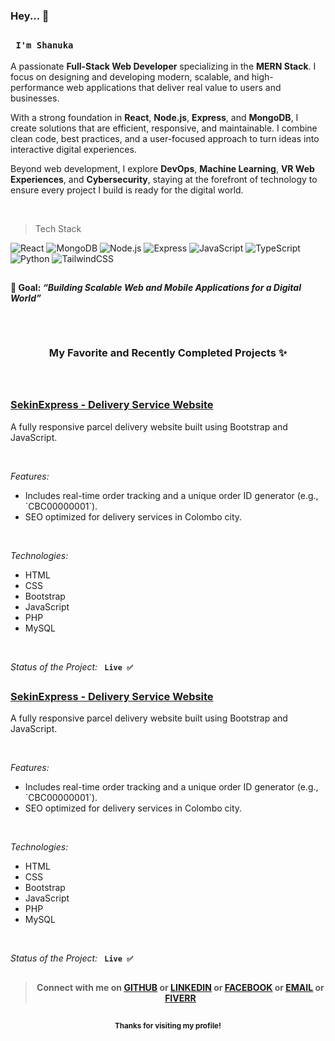 <h3 align="left">Hey... 👋</h3>

##

<h3><code> I'm Shanuka </code></h3>

<div align="left">
  <p>A passionate <b>Full-Stack Web Developer</b> specializing in the <b>MERN Stack</b>. I focus on designing and developing modern, scalable, and high-performance web applications that deliver real value to users and businesses.</p>
  <p>With a strong foundation in <b>React</b>, <b>Node.js</b>, <b>Express</b>, and <b>MongoDB</b>, I create solutions that are efficient, responsive, and maintainable. I combine clean code, best practices, and a user-focused approach to turn ideas into interactive digital experiences.</p>
  <p>Beyond web development, I explore <b>DevOps</b>, <b>Machine Learning</b>, <b>VR Web Experiences</b>, and <b>Cybersecurity</b>, staying at the forefront of technology to ensure every project I build is ready for the digital world.</p>
</div>

<br>

> Tech Stack

![React](https://img.shields.io/badge/React-%2361DAFB?style=for-the-badge&logo=react&logoColor=black)
![MongoDB](https://img.shields.io/badge/MongoDB-%2347A248?style=for-the-badge&logo=mongodb&logoColor=white)
![Node.js](https://img.shields.io/badge/Node.js-%23339933?style=for-the-badge&logo=node.js&logoColor=white)
![Express](https://img.shields.io/badge/Express-%23404D59?style=for-the-badge&logo=express&logoColor=white)
![JavaScript](https://img.shields.io/badge/JavaScript-%23F7DF1E?style=for-the-badge&logo=javascript&logoColor=black)
![TypeScript](https://img.shields.io/badge/TypeScript-%233178C6?style=for-the-badge&logo=typescript&logoColor=white)
![Python](https://img.shields.io/badge/Python-%233776AB?style=for-the-badge&logo=python&logoColor=white)
![TailwindCSS](https://img.shields.io/badge/Tailwind%20CSS-%2306B6D4?style=for-the-badge&logo=tailwindcss&logoColor=white)

##

<h4><span>🎯 Goal</span>: <i><b>“Building Scalable Web and Mobile Applications for a Digital World”</b></i></h4>

##

<br>
<h3 align="center"> My Favorite and Recently Completed Projects ✨</h3>
<br>

##

<!-- Title of the project -->
<div align="">
  <h3><a href="https://sekinexpress.com" title="https://sekinexpress.com">SekinExpress - Delivery Service Website</a></h3>
</div>
<!-- Description of the project -->
<p>A fully responsive parcel delivery website built using Bootstrap and JavaScript.</p>
<br>
<!-- Features of the project -->
<p>
  <i>Features:</i>
</p>
<ul>
  <li>Includes real-time order tracking and a unique order ID generator (e.g., `CBC00000001`).</li>
  <li>SEO optimized for delivery services in Colombo city.</li>
</ul>
<br>
<!-- Tech Stack -->
<p>
  <i>Technologies:</i>
</p>
<ul>
  <li>HTML</li>
  <li>CSS</li>
  <li>Bootstrap</li>
  <li>JavaScript</li>
  <li>PHP</li>
  <li>MySQL</li>
</ul>
<br>
<p>
  <i>Status of the Project:</i> <code><b> Live ✅ </b></code>
</p>

##

<!-- Title of the project -->
<div align="">
  <h3><a href="https://sekinexpress.com" title="https://sekinexpress.com">SekinExpress - Delivery Service Website</a></h3>
</div>
<!-- Description of the project -->
<p>A fully responsive parcel delivery website built using Bootstrap and JavaScript.</p>
<br>
<!-- Features of the project -->
<p>
  <i>Features:</i>
</p>
<ul>
  <li>Includes real-time order tracking and a unique order ID generator (e.g., `CBC00000001`).</li>
  <li>SEO optimized for delivery services in Colombo city.</li>
</ul>
<br>
<!-- Tech Stack -->
<p>
  <i>Technologies:</i>
</p>
<ul>
  <li>HTML</li>
  <li>CSS</li>
  <li>Bootstrap</li>
  <li>JavaScript</li>
  <li>PHP</li>
  <li>MySQL</li>
</ul>
<br>
<p>
  <i>Status of the Project:</i> <code><b> Live ✅ </b></code>
</p>

##

> #### <p align='center'>Connect with me on <a href="https://github.com/shanuDil2001" target="_blank"><ins>GITHUB</ins></a> or <a href="https://github.com/shanuDil2001" target="_blank"><ins>LINKEDIN</ins></a> or <a href="https://github.com/shanuDil2001" target="_blank"><ins>FACEBOOK</ins></a> or <a href="https://github.com/shanuDil2001" target="_blank"><ins>EMAIL</ins></a> or <a href="https://github.com/shanuDil2001" target="_blank"><ins>FIVERR</ins></a></p>

##

<p align='center'><sub><b>Thanks for visiting my profile!</b></sub></p>

